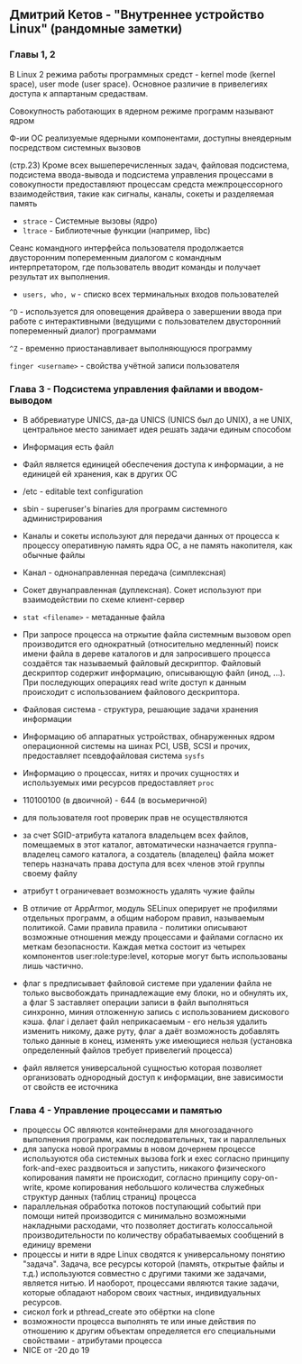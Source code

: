 ## Дмитрий Кетов - "Внутреннее устройство Linux" (рандомные заметки)

### Главы 1, 2 

В Linux 2 режима работы программных средст - kernel mode (kernel space), user mode (user space). Основное различие в привелегиях доступа к аппартаным средаствам.

Совокупность работающих в ядерном режиме программ называют ядром

Ф-ии ОС реализуемые ядерными компонентами, доступны внеядерным посредством системных вызовов

(стр.23) Кроме всех вышеперечисленных задач, файловая подсистема, подсистема ввода-вывода и подсистема управления процессами в совокупности предоставляют процессам средста межпроцессорного взаимодействия, такие как сигналы, каналы, сокеты и разделяемая память 


- `strace` - Системные вызовы (ядро)
- `ltrace` - Библиотечные функции (например, libc)

Сеанс командного интерфейса пользователя продолжается двусторонним попеременным диалогом с командным интерпретатором, где пользователь вводит команды и получает результат их выполнения.

- `users, who, w` -  списко всех терминальных входов пользователей

`^D` - используется для оповещения драйвера о завершении ввода при работе с интерактивными (ведущими с пользователем двусторонний попеременный диалог) программами

`^Z` - временно приостанавливает выполняющуюся программу

`finger <username>` - свойства учётной записи пользователя

### Глава 3 - Подсистема управления файлами и вводом-выводом

- В аббревиатуре UNICS, да-да UNICS (UNICS был до UNIX), а не UNIX, центральное место занимает идея решать задачи единым способом

- Информация есть файл 

- Файл является единицей обеспечения доступа к информации, а не единицей ей хранения, как в других ОС

- /etc - editable text configuration

- sbin - superuser's binaries для программ системного администрирования

- Каналы и сокеты используют для передачи данных от процесса к процессу оперативную память ядра ОС, а не память накопителя, как обычные файлы

- Канал - однонаправленная передача (симплексная)

- Сокет двунаправленная (дуплексная). Сокет используют при взаимодействии по схеме клиент-сервер

- `stat <filename>` - метаданные файла

- При запросе процесса на отркытие файла системным вызовом open производится его однократный (относительно медленный) поиск имени файла в дереве каталогов и для запросившего процесса создаётся так называемый файловый дескриптор. Файловый дескриптор содержит информацию, описывающую файл (инод, ...). При последующих операциях read write доступ к данным происходит с использованием файлового дескриптора.

- Файловая система - структура, решающие задачи хранения информации

- Информацию об аппаратных устройствах, обнаруженных ядром операционной системы на шинах PCI, USB, SCSI и прочих, предоставляет псевдофайловая система `sysfs`
- Информацию о процессах, нитях и прочих сущностях и используемых ими ресурсов предоставляет `proc`
- 110100100 (в двоичной) - 644 (в восьмеричной)
- для пользователя root проверик прав не осуществляются
- за счет SGID-атрибута каталога владельцем всех файлов, помещаемых в этот каталог, автоматически назначается группа-владелец самого каталога, а создатель (владелец) файла может теперь назначать права доступа для всех членов этой группы своему файлу
- атрибут t ограничевает возможность удалять чужие файлы
- В отличие от AppArmor, модуль SELinux оперирует не профилями отдельных программ, а общим набором правил, называемым политикой. Сами правила правила - политики описывают возможные отношения между процессами и файлами согласно их меткам безопасности. Каждая метка состоит из четырех компонентов user:role:type:level, которые могут быть использованы лишь частично. 
- флаг s предписывает файловой системе при удалении файла не только высвобождать принадлежащие ему блоки, но и обнулять их, а флаг S заставляет операции записи в файл выполняться синхронно, миния отложенную запись с использованием дискового кэша. флаг i делает файл неприкасаемым - его нельзя удалить изменить никому, даже руту, флаг а даёт возможность добавлять только данные в конец, изменять уже имеющиеся нельзя (установка определенный файлов требует привелегий процесса)
- файл является универсальной сущностью которая позволяет организовать однородный доступ к информации, вне зависимости от свойств ее источника

### Глава 4 - Управление процессами и памятью

- процессы ОС являются контейнерами для многозадачного выполнения программ, как последовательных, так и параллельных
- для запуска новой программы в новом дочернем процессе используются оба системных вызова fork и exec согласно принципу fork-and-exec раздвоиться и запустить, никакого физического копирования памяти не происходит, согласно принципу copy-on-write, кроме копирования небольшого количества служебных структур данных (таблиц страниц) процесса
- параллельная обработка потоков поступающий событий при помощи нитей производится с минимально возможными накладными расходами, что позволяет достигать колоссальной производительности по количеству обрабатываемых сообщений в единицу времени
- процессы и нити в ядре Linux сводятся к универсальному понятию "задача". Задача, все ресурсы которой (память, открытые файлы и т.д.) используются совместно с другими такими же задачами, является нитью. И наоборот, процессами являются такие задачи, которые обладают набором своих частных, индивидуальных ресурсов.
- сискол fork и pthread_create это обёртки на clone
- возможности процесса выполнять те или иные действия по отношению к другим объектам определяется его специальными свойствами - атрибутами процесса
- NICE от -20 до 19 
